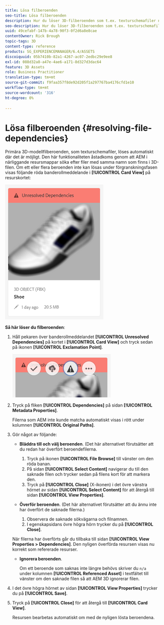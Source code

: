 ```yaml
---
title: Lösa filberoenden
seo-title: Lösa filberoenden
description: Hur du löser 3D-filberoenden som t.ex. texturschemafiler när automatisk upplösning misslyckas.
seo-description: Hur du löser 3D-filberoenden som t.ex. texturschemafiler när automatisk upplösning misslyckas.
uuid: 49cefabf-147b-4a78-90f3-0f2d6a8e8cae
contentOwner: Rick Brough
topic-tags: 3D
content-type: reference
products: SG_EXPERIENCEMANAGER/6.4/ASSETS
discoiquuid: 05b7410b-82a1-4267-ac07-2edbc29e9ee8
exl-id: 088d32a8-a47e-4ae6-a171-8d327d3dac64
feature: 3D Assets
role: Business Practitioner
translation-type: tm+mt
source-git-commit: f9faa357f8de92d205f1a297767ba4176cfd1e10
workflow-type: tm+mt
source-wordcount: '316'
ht-degree: 0%

---
```


# Lösa filberoenden {#resolving-file-dependencies}

Primära 3D-modellfilberoenden, som texturschemafiler, löses automatiskt där det är möjligt. Den här funktionaliteten åstadkoms genom att AEM i närliggande resursmappar söka efter filer med samma namn som finns i 3D-filen. Om ett eller flera beroenden inte kan lösas under förgranskningsfasen visas följande röda banderollmeddelande i **[!UICONTROL Card View]** på resurskortet:

![chlimage_1-124](assets/chlimage_1-124.png)

**Så här löser du filberoenden**:

1. Håll pekaren över banderollmeddelandet **[!UICONTROL Unresolved Dependencies]** på kortet i **[!UICONTROL Card View]** och tryck sedan på ikonen **[!UICONTROL Exclamation Point]**.

   ![chlimage_1-125](assets/chlimage_1-125.png)

1. Tryck på fliken **[!UICONTROL Dependencies]** på sidan **[!UICONTROL Metadata Properties]**.

   Filerna som AEM inte kunde matcha automatiskt visas i rött under kolumnen **[!UICONTROL Original Paths]**.

1. Gör något av följande:

   * **Bläddra till och välj beroenden**. (Det här alternativet förutsätter att du redan har överfört beroendefilerna.

      1. Tryck på ikonen **[!UICONTROL File Browse]** till vänster om den röda banan.
      1. På sidan **[!UICONTROL Select Content]** navigerar du till den saknade filen och trycker sedan på filens kort för att markera den.
      1. Tryck på **[!UICONTROL Close]** (X-ikonen) i det övre vänstra hörnet av sidan **[!UICONTROL Select Content]** för att återgå till sidan **[!UICONTROL View Properties]**.
   * **Överför beroenden**. (Det här alternativet förutsätter att du ännu inte har överfört de saknade filerna.)

      1. Observera de saknade sökvägarna och filnamnen.
      1. I egenskapsidans övre högra hörn trycker du på **[!UICONTROL Close]**.

   När filerna har överförts går du tillbaka till sidan **[!UICONTROL View Properties > Dependencies]**. Den nyligen överförda resursen visas nu korrekt som refererade resurser.

   * **Ignorera beroenden**.

      Om ett beroende som saknas inte längre behövs skriver du `n/a` under kolumnen **[!UICONTROL Referenced Asset]** i textfältet till vänster om den saknade filen så att AEM 3D ignorerar filen.



1. I det övre högra hörnet av sidan **[!UICONTROL View Properties]** trycker du på **[!UICONTROL Save]**.
1. Tryck på **[!UICONTROL Close]** för att återgå till **[!UICONTROL Card View]**.

   Resursen bearbetas automatiskt om med de nyligen lösta beroendena.
